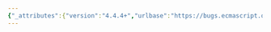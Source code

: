 ```yaml
---
{"_attributes":{"version":"4.4.4+","urlbase":"https://bugs.ecmascript.org/","maintainer":"dherman@mozilla.com"},"bug":{"bug_id":4493,"creation_ts":"2015-08-21 14:11:00 -0700","short_desc":"14.3.4 HasComputedPropertyKey: Typo HasComputedPropertyKey","delta_ts":"2015-10-23 12:19:18 -0700","product":"ECMA-262 Edition 6","component":"editorial issues","version":"unspecified","rep_platform":"All","op_sys":"All","bug_status":"RESOLVED","resolution":"FIXED","priority":"Normal","bug_severity":"normal","everconfirmed":true,"reporter":{"uid":"andrebargull","name":"André Bargull"},"assigned_to":{"uid":"allen","name":"Allen Wirfs-Brock"},"cc":"brterlso","long_desc":[{"commentid":14654,"comment_count":0,"who":{"uid":"andrebargull","name":"André Bargull"},"bug_when":"2015-08-21 14:11:30 -0700","thetext":"14.3.4 Static Semantics: HasComputedPropertyKey\n\nIn step 1, change \"HasComputedPropertyKey\" to \"IsComputedPropertyKey\"."},{"commentid":14836,"comment_count":1,"who":{"uid":"brterlso","name":"Brian Terlson"},"bug_when":"2015-10-23 12:19:18 -0700","thetext":"Fixed in ES2016 Draft."}]}}
---
```

